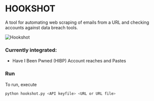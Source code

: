 # HOOKSHOT
A tool for automating web scraping of emails from a URL and checking accounts against data breach tools. 

![Hookshot](https://www.zeldadungeon.net/wiki/images/thumb/d/d3/OoT_Hookshot.png/200px-OoT_Hookshot.png)

### Currently integrated:
- Have I Been Pwned (HIBP) Account reaches and Pastes

### Run
To run, execute 
```bash
python hookshot.py <API keyfile> <URL or URL file>
```
